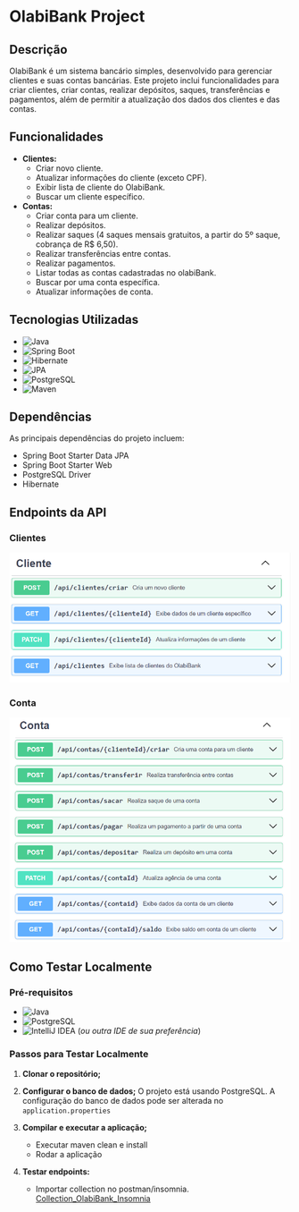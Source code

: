 # OlabiBank Project

## Descrição

OlabiBank é um sistema bancário simples, desenvolvido para gerenciar clientes e suas contas bancárias. Este projeto inclui funcionalidades para criar clientes, criar contas, realizar depósitos, saques, transferências e pagamentos, além de permitir a atualização dos dados dos clientes e das contas.

## Funcionalidades

- **Clientes:**
    - Criar novo cliente.
    - Atualizar informações do cliente (exceto CPF).
    - Exibir lista de cliente do OlabiBank.
    - Buscar um cliente específico.
- **Contas:**
    - Criar conta para um cliente.
    - Realizar depósitos.
    - Realizar saques (4 saques mensais gratuitos, a partir do 5º saque, cobrança de R$ 6,50).
    - Realizar transferências entre contas.
    - Realizar pagamentos.
    - Listar todas as contas cadastradas no olabiBank.
    - Buscar por uma conta específica.
    - Atualizar informações de conta.

## Tecnologias Utilizadas

- ![Java](https://img.shields.io/badge/Java-%23ED8B00.svg?style=for-the-badge&logo=java&logoColor=white)
- ![Spring Boot](https://img.shields.io/badge/Spring%20Boot-%236DB33F.svg?style=for-the-badge&logo=spring-boot&logoColor=white)
- ![Hibernate](https://img.shields.io/badge/Hibernate-%230073A6.svg?style=for-the-badge&logo=hibernate&logoColor=white)
- ![JPA](https://img.shields.io/badge/JPA-%230073A6.svg?style=for-the-badge&logo=hibernate&logoColor=white)
- ![PostgreSQL](https://img.shields.io/badge/PostgreSQL-%23336791.svg?style=for-the-badge&logo=postgresql&logoColor=white)
- ![Maven](https://img.shields.io/badge/Maven-%23C71A36.svg?style=for-the-badge&logo=apache-maven&logoColor=white)


## Dependências
As principais dependências do projeto incluem:

- Spring Boot Starter Data JPA
- Spring Boot Starter Web
- PostgreSQL Driver
- Hibernate

## Endpoints da API

### Clientes

![img_1.png](src/main/resources/static/img_1.png)

### Conta

![img.png](src/main/resources/static/img.png)

## Como Testar Localmente

### Pré-requisitos

- ![Java](https://img.shields.io/badge/Java-17-%23ED8B00.svg?style=for-the-badge&logo=java&logoColor=white)
- ![PostgreSQL](https://img.shields.io/badge/PostgreSQL-%23336791.svg?style=for-the-badge&logo=postgresql&logoColor=white)
- ![IntelliJ IDEA](https://img.shields.io/badge/IntelliJ_IDEA-%23000000.svg?style=for-the-badge&logo=intellij-idea&logoColor=white) (*ou outra IDE de sua preferência*)


### Passos para Testar Localmente

1. **Clonar o repositório;**

2. **Configurar o banco de dados;**
   O projeto está usando PostgreSQL. A configuração do banco de dados pode ser alterada no `application.properties`

3. **Compilar e executar a aplicação;**
   - Executar maven clean e install
   - Rodar a aplicação

4. **Testar endpoints:**
    - Importar collection no postman/insomnia.
[Collection_OlabiBank_Insomnia](..%2FCollection_OlabiBank_Insomnia)

